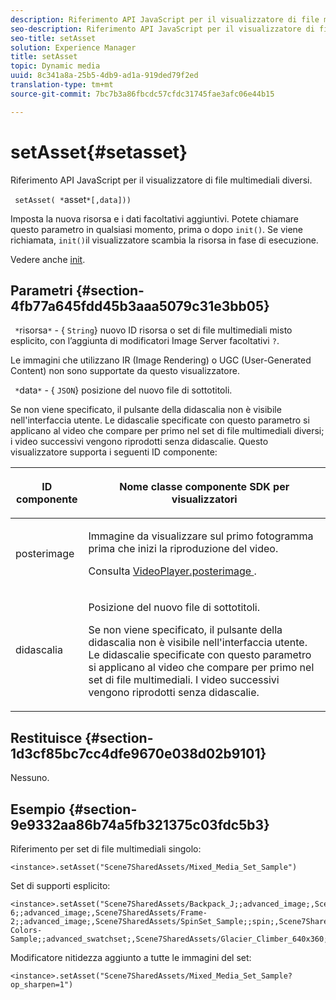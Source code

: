 ```yaml
---
description: Riferimento API JavaScript per il visualizzatore di file multimediali diversi.
seo-description: Riferimento API JavaScript per il visualizzatore di file multimediali diversi.
seo-title: setAsset
solution: Experience Manager
title: setAsset
topic: Dynamic media
uuid: 8c341a8a-25b5-4db9-ad1a-919ded79f2ed
translation-type: tm+mt
source-git-commit: 7bc7b3a86fbcdc57cfdc31745fae3afc06e44b15

---
```



# setAsset{#setasset}

Riferimento API JavaScript per il visualizzatore di file multimediali diversi.

` setAsset( *`asset`*[,data]))`

Imposta la nuova risorsa e i dati facoltativi aggiuntivi. Potete chiamare questo parametro in qualsiasi momento, prima o dopo `init()`. Se viene richiamata, `init()`il visualizzatore scambia la risorsa in fase di esecuzione.

Vedere anche [init](../../../c-html5-s7-aem-asset-viewers/c-html5-mixedmedia-viewer-about/c-html5-mixedmedia-viewer-javascriptapiref/r-html5-mixedmedia-javascriptapiref-init.md#reference-bb4428c155e541b79797f96e17c068ae).

## Parametri {#section-4fb77a645fdd45b3aaa5079c31e3bb05}

` *`risorsa`*` - { `String`} nuovo ID risorsa o set di file multimediali misto esplicito, con l’aggiunta di modificatori Image Server facoltativi `?`.

Le immagini che utilizzano IR (Image Rendering) o UGC (User-Generated Content) non sono supportate da questo visualizzatore.

` *`data`*` - { `JSON`} posizione del nuovo file di sottotitoli.

Se non viene specificato, il pulsante della didascalia non è visibile nell&#39;interfaccia utente. Le didascalie specificate con questo parametro si applicano al video che compare per primo nel set di file multimediali diversi; i video successivi vengono riprodotti senza didascalie. Questo visualizzatore supporta i seguenti ID componente:

<table id="table_7B5DD9303EF44ADD847B13FFEAD135D9"> 
 <thead> 
  <tr> 
   <th colname="col1" class="entry"> <p>ID componente </p> </th> 
   <th colname="col2" class="entry"> <p>Nome classe componente SDK per visualizzatori </p> </th> 
  </tr> 
 </thead>
 <tbody> 
  <tr> 
   <td colname="col1"> <p> <span class="codeph"> posterimage </span> </p> </td> 
   <td colname="col2"> <p>Immagine da visualizzare sul primo fotogramma prima che inizi la riproduzione del video. </p> <p>Consulta <a href="../../../c-html5-s7-aem-asset-viewers/c-html5-mixedmedia-viewer-about/r-html5-mixedmedia-viewer-config-attrib/r-html5-mixedmedia-viewer-config-attrib-videoplayer-posterimage.md#reference-f424ad0f278b4d14b86ea55e3a73c52b" format="dita" scope="local"> VideoPlayer.posterimage </a>. </p> </td> 
  </tr> 
  <tr> 
   <td colname="col1"> <p> <span class="codeph"> didascalia </span> </p> </td> 
   <td colname="col2"> <p> Posizione del nuovo file di sottotitoli. </p> <p>Se non viene specificato, il pulsante della didascalia non è visibile nell'interfaccia utente. Le didascalie specificate con questo parametro si applicano al video che compare per primo nel set di file multimediali. I video successivi vengono riprodotti senza didascalie. </p> </td> 
  </tr> 
 </tbody> 
</table>

## Restituisce {#section-1d3cf85bc7cc4dfe9670e038d02b9101}

Nessuno.

## Esempio {#section-9e9332aa86b74a5fb321375c03fdc5b3}

Riferimento per set di file multimediali singolo:

```
<instance>.setAsset("Scene7SharedAssets/Mixed_Media_Set_Sample")
```

Set di supporti esplicito:

```
<instance>.setAsset("Scene7SharedAssets/Backpack_J;;advanced_image;,Scene7SharedAssets/Frame-6;;advanced_image;,Scene7SharedAssets/Frame-2;;advanced_image;,Scene7SharedAssets/SpinSet_Sample;;spin;,Scene7SharedAssets/ImageSet-Colors-Sample;;advanced_swatchset;,Scene7SharedAssets/Glacier_Climber_640x360;Scene7SharedAssets/Glacier_Climber_640x360;video;")
```

Modificatore nitidezza aggiunto a tutte le immagini del set:

```
<instance>.setAsset("Scene7SharedAssets/Mixed_Media_Set_Sample?op_sharpen=1")
```

